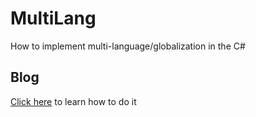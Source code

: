 
# MultiLang

How to implement multi-language/globalization in the C#


## Blog

[Click here](https://bedirhansamsa.com/blog/csharp-multi-lang)  to learn how to do it
